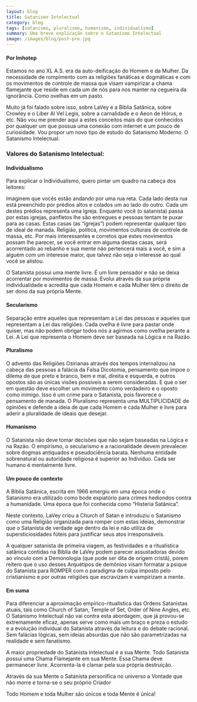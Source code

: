 ```yaml
---
layout: blog
title: Satanismo Intelectual
category: blog
tags: [satanismo, pluralismo, humanismo, individualismo]  
summary: Uma breve explicação sobre o Satanismo Intelectual
image: /images/blog/post-pre.jpg
---
```

#### Por Imhotep

Estamos no ano XL A.S. era da auto-deificação do Homem e da Mulher. Da necessidade de rompimento com as religiões fanáticas e dogmáticas e com os movimentos de controle de massa que visam vampirizar a chama flamejante que reside em cada um de nós para nos manter na cegueira da ignorância. Como ovelhas em um pasto.

Muito já foi falado sobre isso, sobre LaVey e a Biblia Satânica, sobre Crowley e o Liber Al Vel Legis, sobre a carnalidade e o Aeon de Hórus, e etc. Não vou me prender aqui a estes conceitos mais do que conhecidos por qualquer um que possua uma conexão com internet e um pouco de curiosidade. Vou propor um novo tipo de estudo do Satanismo Moderno. O Satanismo Intelectual.

### Valores do Satanismo Intelectual:

#### Individualismo

Para explicar o Individualismo, quero pintar um quadro na cabeça dos leitores:

Imaginem que vocês estão andando por uma rua reta. Cada lado desta rua está preenchido por prédios altos e colados um ao lado do outro. Cada um destes prédios representa uma Igreja. Enquanto você (o satanista) passa por estas igrejas, panfletos lhe são entregues e pessoas tentam te puxar para as casas. Estas casas (as “igrejas”) podem representar qualquer tipo de ideal de manada. Religião, política, movimentos culturais de controle de massa, etc. Por mais interessantes e corretos que estes movimentos possam lhe parecer, se você entrar em alguma destas casas, será acorrentado ao rebanho e sua mente não pertencerá mais a você, e sim a alguém com um interesse maior, que talvez não seja o interesse ao qual você se alistou.

O Satanista possui uma mente livre. É um livre pensador e não se deixa acorrentar por movimentos de massa. Evolui através da sua própria individualidade e acredita que cada Homem e cada Mulher têm o direito de ser dono da sua própria Mente.

#### Secularismo

Separação entre aqueles que representam a Lei das pessoas e aqueles que representam a Lei das religiões.
Cada ovelha é livre para pastar onde quiser, mas não podem obrigar todos nós a agirmos como ovelha perante a Lei. A Lei que representa o Homem deve ser baseada na Lógica e na Razão.

#### Pluralismo

O advento das Religiões Osirianas através dos tempos internalizou na cabeça das pessoas a falácia da Falsa Dicotomia, pensamento que impoe o dilema de que preto e branco, bem e mal, direita e esquerda, e outros opostos são as únicas visões possíveis a serem consideradas. E que o ser em questão deve escolher um movimento como verdadeiro e o oposto como inimigo. Isso é um crime para o Satanista, pois favorece o pensamento de manada. O Pluralismo representa uma MULTIPLICIDADE de opiniões e defende a ideia de que cada Homem e cada Mulher é livre para aderir a pluralidade de ideais que desejar.

#### Humanismo

O Satanista não deve tomar decisões que não sejam baseadas na Lógica e na Razão. O empirismo, o secularismo e a racionalidade devem prevalecer sobre dogmas antiquados e pseudociência barata. Nenhuma entidade sobrenatural ou autoridade religiosa é superior ao Indivíduo. Cada ser humano é  mentalmente livre.

#### Um pouco de contexto

A Bíblia Satânica, escrita em 1966 emergiu em uma época onde o Satanismo era utilizado como bode expiatório para crimes hediondos contra a humanidade. Uma época que foi conhecida como “Histeria Satânica”.

Neste contexto, LaVey criou a Church of Satan e introduziu o Satanismo como uma Religião organizada para romper com estas ideias, demonstrar que o Satanista de verdade age dentro da lei e não utiliza de supersticiosidades fúteis para justificar seus atos irresponsáveis.

A qualquer satanista de primeira viagem, as festividades e a ritualística satânica contidas na Bíblia de LaVey podem parecer assustadoras devido ao vínculo com a Demonologia (que pode ser dita de origem cristã), porem reitero que o uso desses Arquétipos de demônios visam formatar a psique do Satanista para ROMPER com o paradigma de culpa imposto pelo cristianismo e por outras religiões que escravizam e vampirizam a mente.

#### Em suma

Para diferenciar a aproximação empírico-ritualística das Ordens Satanistas atuais, tais como Church of Satan, Temple of Set, Order of Nine Angles, etc. O Satanismo Intelectual não vai contra esta abordagem, que já provou-se extremamente eficaz, apenas serve como mais um braço e preza o estudo e a evolução individual do Satanista através da leitura e do debate racional. Sem falácias lógicas, sem ideias absurdas que não são parametrizadas na realidade e sem fanatismo.

A maior propriedade do Satanista Intelectual é a sua Mente. Todo Satanista possui uma Chama Flamejante em sua Mente. Essa Chama deve permanecer livre. Acorrenta-la é clamar pela sua própria destruição.

Através da sua Mente o Satanista personifica no universo a Vontade que não morre
e torna-se o seu próprio Criador

Todo Homem e toda Mulher são únicos e toda Mente é única!
